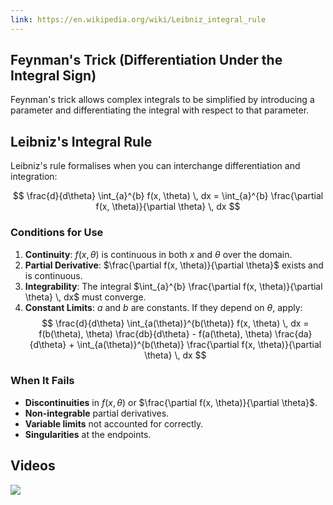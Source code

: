 ```yaml
---
link: https://en.wikipedia.org/wiki/Leibniz_integral_rule
---
```

## Feynman's Trick (Differentiation Under the Integral Sign)

Feynman's trick allows complex integrals to be simplified by introducing a parameter and differentiating the integral with respect to that parameter.

## Leibniz's Integral Rule
Leibniz's rule formalises when you can interchange differentiation and integration:

$$
\frac{d}{d\theta} \int_{a}^{b} f(x, \theta) \, dx = \int_{a}^{b} \frac{\partial f(x, \theta)}{\partial \theta} \, dx
$$

### Conditions for Use

1. **Continuity**: $f(x, \theta)$ is continuous in both $x$ and $\theta$ over the domain.
2. **Partial Derivative**: $\frac{\partial f(x, \theta)}{\partial \theta}$ exists and is continuous.
3. **Integrability**: The integral $\int_{a}^{b} \frac{\partial f(x, \theta)}{\partial \theta} \, dx$ must converge.
4. **Constant Limits**: $a$ and $b$ are constants. If they depend on $\theta$, apply:
   $$
   \frac{d}{d\theta} \int_{a(\theta)}^{b(\theta)} f(x, \theta) \, dx = f(b(\theta), \theta) \frac{db}{d\theta} - f(a(\theta), \theta) \frac{da}{d\theta} + \int_{a(\theta)}^{b(\theta)} \frac{\partial f(x, \theta)}{\partial \theta} \, dx
   $$

### When It Fails

- **Discontinuities** in $f(x, \theta)$ or $\frac{\partial f(x, \theta)}{\partial \theta}$.
- **Non-integrable** partial derivatives.
- **Variable limits** not accounted for correctly.
- **Singularities** at the endpoints.

## Videos
![](https://www.youtube.com/watch?v=YO38MCdj-GM)